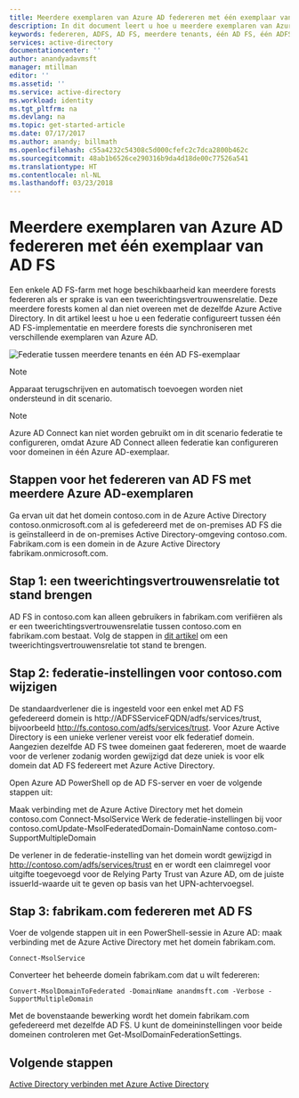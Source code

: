 ```yaml
---
title: Meerdere exemplaren van Azure AD federeren met één exemplaar van AD FS | Microsoft Docs
description: In dit document leert u hoe u meerdere exemplaren van Azure AD federeert met één exemplaar van AD FS.
keywords: federeren, ADFS, AD FS, meerdere tenants, één AD FS, één ADFS, federatie met meerdere tenants, adfs met meerdere forests, aad connect, federatie, federatie tussen tenants
services: active-directory
documentationcenter: ''
author: anandyadavmsft
manager: mtillman
editor: ''
ms.assetid: ''
ms.service: active-directory
ms.workload: identity
ms.tgt_pltfrm: na
ms.devlang: na
ms.topic: get-started-article
ms.date: 07/17/2017
ms.author: anandy; billmath
ms.openlocfilehash: c55a4232c54308c5d000cfefc2c7dca2800b462c
ms.sourcegitcommit: 48ab1b6526ce290316b9da4d18de00c77526a541
ms.translationtype: HT
ms.contentlocale: nl-NL
ms.lasthandoff: 03/23/2018
---
```

# <a name="federate-multiple-instances-of-azure-ad-with-single-instance-of-ad-fs"></a>Meerdere exemplaren van Azure AD federeren met één exemplaar van AD FS

Een enkele AD FS-farm met hoge beschikbaarheid kan meerdere forests federeren als er sprake is van een tweerichtingsvertrouwensrelatie. Deze meerdere forests komen al dan niet overeen met de dezelfde Azure Active Directory. In dit artikel leest u hoe u een federatie configureert tussen één AD FS-implementatie en meerdere forests die synchroniseren met verschillende exemplaren van Azure AD.

![Federatie tussen meerdere tenants en één AD FS-exemplaar](media/active-directory-aadconnectfed-single-adfs-multitenant-federation/concept.png)
 
> [!NOTE]
> Apparaat terugschrijven en automatisch toevoegen worden niet ondersteund in dit scenario.

> [!NOTE]
> Azure AD Connect kan niet worden gebruikt om in dit scenario federatie te configureren, omdat Azure AD Connect alleen federatie kan configureren voor domeinen in één Azure AD-exemplaar.

## <a name="steps-for-federating-ad-fs-with-multiple-azure-ad"></a>Stappen voor het federeren van AD FS met meerdere Azure AD-exemplaren

Ga ervan uit dat het domein contoso.com in de Azure Active Directory contoso.onmicrosoft.com al is gefedereerd met de on-premises AD FS die is geïnstalleerd in de on-premises Active Directory-omgeving contoso.com. Fabrikam.com is een domein in de Azure Active Directory fabrikam.onmicrosoft.com.

## <a name="step-1-establish-a-two-way-trust"></a>Stap 1: een tweerichtingsvertrouwensrelatie tot stand brengen
 
AD FS in contoso.com kan alleen gebruikers in fabrikam.com verifiëren als er een tweerichtingsvertrouwensrelatie tussen contoso.com en fabrikam.com bestaat. Volg de stappen in [dit artikel](https://technet.microsoft.com/library/cc816590.aspx) om een tweerichtingsvertrouwensrelatie tot stand te brengen.
 
## <a name="step-2-modify-contosocom-federation-settings"></a>Stap 2: federatie-instellingen voor contoso.com wijzigen 
 
De standaardverlener die is ingesteld voor een enkel met AD FS gefedereerd domein is http://ADFSServiceFQDN/adfs/services/trust, bijvoorbeeld http://fs.contoso.com/adfs/services/trust. Voor Azure Active Directory is een unieke verlener vereist voor elk federatief domein. Aangezien dezelfde AD FS twee domeinen gaat federeren, moet de waarde voor de verlener zodanig worden gewijzigd dat deze uniek is voor elk domein dat AD FS federeert met Azure Active Directory. 
 
Open Azure AD PowerShell op de AD FS-server en voer de volgende stappen uit:
 
Maak verbinding met de Azure Active Directory met het domein contoso.com
Connect-MsolService
Werk de federatie-instellingen bij voor contoso.comUpdate-MsolFederatedDomain-DomainName contoso.com-SupportMultipleDomain
 
De verlener in de federatie-instelling van het domein wordt gewijzigd in http://contoso.com/adfs/services/trust en er wordt een claimregel voor uitgifte toegevoegd voor de Relying Party Trust van Azure AD, om de juiste issuerId-waarde uit te geven op basis van het UPN-achtervoegsel.
 
## <a name="step-3-federate-fabrikamcom-with-ad-fs"></a>Stap 3: fabrikam.com federeren met AD FS
 
Voer de volgende stappen uit in een PowerShell-sessie in Azure AD: maak verbinding met de Azure Active Directory met het domein fabrikam.com.

    Connect-MsolService
Converteer het beheerde domein fabrikam.com dat u wilt federeren:

    Convert-MsolDomainToFederated -DomainName anandmsft.com -Verbose -SupportMultipleDomain
 
Met de bovenstaande bewerking wordt het domein fabrikam.com gefedereerd met dezelfde AD FS. U kunt de domeininstellingen voor beide domeinen controleren met Get-MsolDomainFederationSettings.

## <a name="next-steps"></a>Volgende stappen
[Active Directory verbinden met Azure Active Directory](active-directory-aadconnect.md)
